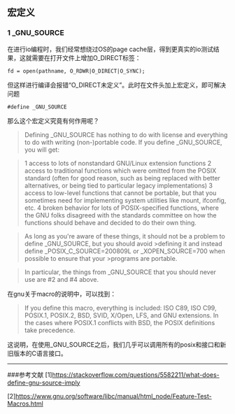 ## 宏定义
### 1 _GNU_SOURCE
在进行io编程时，我们经常想绕过OS的page cache层，得到更真实的io测试结果，这就需要在打开文件上增加O_DIRECT标签：
```
fd = open(pathname, O_RDWR|O_DIRECT|O_SYNC);
```
但这样进行编译会报错“O_DIRECT未定义”。此时在文件头加上宏定义，即可解决问题
```
#define _GNU_SOURCE
```
那么这个宏定义究竟有何作用呢？
>Defining _GNU_SOURCE has nothing to do with license and everything to do with writing (non-)portable code. If you define _GNU_SOURCE, you will get:

>1 access to lots of nonstandard GNU/Linux extension functions
>2 access to traditional functions which were omitted from the POSIX standard (often for good reason, such as being replaced with better alternatives, or being tied to particular legacy implementations)
>3 access to low-level functions that cannot be portable, but that you sometimes need for implementing system  utilities like mount, ifconfig, etc.
>4 broken behavior for lots of POSIX-specified functions, where the GNU folks disagreed with the standards committee on how the functions should behave and decided to do their own thing.

>As long as you're aware of these things, it should not be a problem to define _GNU_SOURCE, but you should avoid >defining it and instead define _POSIX_C_SOURCE=200809L or _XOPEN_SOURCE=700 when possible to ensure that your >programs are portable.

>In particular, the things from _GNU_SOURCE that you should never use are #2 and #4 above.

在gnu关于macro的说明中，可以找到：
>If you define this macro, everything is included: ISO C89, ISO C99, POSIX.1, POSIX.2, BSD, SVID, X/Open, LFS, and GNU extensions. In the cases where POSIX.1 conflicts with BSD, the POSIX definitions take precedence.

这说明，在使用_GNU_SOURCE之后，我们几乎可以调用所有的posix和接口和新旧版本的C语言接口。

---
###参考文献
[1]https://stackoverflow.com/questions/5582211/what-does-define-gnu-source-imply

[2]https://www.gnu.org/software/libc/manual/html_node/Feature-Test-Macros.html